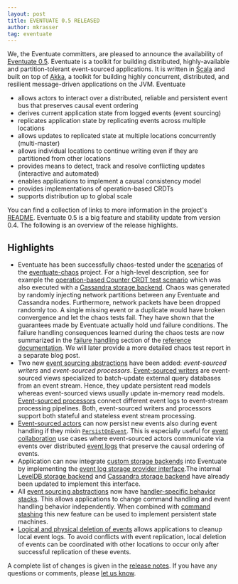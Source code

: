 ```yaml
---
layout: post
title: EVENTUATE 0.5 RELEASED
author: mkrasser
tag: eventuate
---
```


We, the Eventuate committers, are pleased to announce the availability of [Eventuate 0.5](https://github.com/RBMHTechnology/eventuate/tree/v-0.5). Eventuate is a toolkit for building distributed, highly-available and partition-tolerant event-sourced applications. It is written in [Scala](http://www.scala-lang.org/) and built on top of [Akka](http://akka.io), a toolkit for building highly concurrent, distributed, and resilient message-driven applications on the JVM. Eventuate

- allows actors to interact over a distributed, reliable and persistent event bus that preserves causal event ordering
- derives current application state from logged events (event sourcing)
- replicates application state by replicating events across multiple locations
- allows updates to replicated state at multiple locations concurrently (multi-master)
- allows individual locations to continue writing even if they are partitioned from other locations
- provides means to detect, track and resolve conflicting updates (interactive and automated)
- enables applications to implement a causal consistency model
- provides implementations of operation-based CRDTs
- supports distribution up to global scale

You can find a collection of links to more information in the project's [README](https://github.com/RBMHTechnology/eventuate/blob/v-0.5/README.md). Eventuate 0.5 is a big feature and stability update from version 0.4. The following is an overview of the release highlights.

## Highlights

- Eventuate has been successfully chaos-tested under the [scenarios](https://github.com/RBMHTechnology/eventuate-chaos/tree/master/scenarios) of the [eventuate-chaos](https://github.com/RBMHTechnology/eventuate-chaos) project. For a high-level description, see for example the [operation-based Counter CRDT test scenario](https://github.com/RBMHTechnology/eventuate-chaos/blob/master/scenarios/counter/README.markdown) which was also executed with a [Cassandra storage backend](https://github.com/RBMHTechnology/eventuate-chaos/tree/master/scenarios/counter-cassandra). Chaos was generated by randomly injecting network partitions between any Eventuate and Cassandra nodes. Furthermore, network packets have been dropped randomly too. A single missing event or a duplicate would have broken convergence and let the chaos tests fail. They have shown that the guarantees made by Eventuate actually hold und failure conditions. The failure handling consequences learned during the chaos tests are now summarized in the [failure handling](http://rbmhtechnology.github.io/eventuate/reference/event-sourcing.html#failure-handling) section of the [reference documentation](http://rbmhtechnology.github.io/eventuate/reference.html). We will later provide a more detailed chaos test report in a separate blog post.
- Two new [event sourcing abstractions](http://rbmhtechnology.github.io/eventuate/architecture.html#event-sourcing) have been added: *event-sourced writers* and *event-sourced processors*. [Event-sourced writers](http://rbmhtechnology.github.io/eventuate/reference/event-sourcing.html#ref-event-sourced-writers) are event-sourced views specialized to batch-update external query databases from an event stream. Hence, they update persistent read models whereas event-sourced views usually update in-memory read models. [Event-sourced processors](http://rbmhtechnology.github.io/eventuate/reference/event-sourcing.html#ref-event-sourced-processors) connect different event logs to event-stream processing pipelines. Both, event-sourced writers and processors support both stateful and stateless event stream processing.
- [Event-sourced actors](http://rbmhtechnology.github.io/eventuate/reference/event-sourcing.html) can now persist new events also during event handling if they mixin [`PersistOnEvent`](http://rbmhtechnology.github.io/eventuate/latest/api/index.html#com.rbmhtechnology.eventuate.PersistOnEvent). This is especially useful for [event collaboration](http://rbmhtechnology.github.io/eventuate/user-guide.html#event-collaboration) use cases where event-sourced actors communicate via events over distributed [event logs](http://rbmhtechnology.github.io/eventuate/architecture.html#event-logs) that preserve the causal ordering of events.   
- Application can now integrate [custom storage backends](http://rbmhtechnology.github.io/eventuate/reference/event-log.html#custom-storage-backends) into Eventuate by implementing the [event log storage provider interface](http://rbmhtechnology.github.io/eventuate/latest/api/index.html#com.rbmhtechnology.eventuate.log.EventLogSPI).The internal [LevelDB storage backend](http://rbmhtechnology.github.io/eventuate/reference/event-log.html#leveldb-storage-backend) and [Cassandra storage backend](http://rbmhtechnology.github.io/eventuate/reference/event-log.html#cassandra-storage-backend) have already been updated to implement this interface.
- All [event sourcing abstractions](http://rbmhtechnology.github.io/eventuate/architecture.html#event-sourcing) now have [handler-specific behavior stacks](http://rbmhtechnology.github.io/eventuate/reference/event-sourcing.html#behavior-changes). This allows applications to change command handling and event handling behavior independently. When combined with [command stashing](http://rbmhtechnology.github.io/eventuate/reference/event-sourcing.html#command-stashing) this new feature can be used to implement persistent state machines. 
- [Logical and physical deletion of events](http://rbmhtechnology.github.io/eventuate/reference/event-log.html#deleting-events) allows applications to cleanup local event logs. To avoid conflicts with event replication, local deletion of events can be coordinated with other locations to occur only after successful replication of these events. 

A complete list of changes is given in the [release notes](https://github.com/RBMHTechnology/eventuate/releases/tag/v-0.5). If you have any questions or comments, please [let us know](https://gitter.im/RBMHTechnology/eventuate).